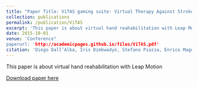 ```yaml
---
title: "Paper Title: ViTAS gaming suite: Virtual Therapy Against Stroke"
collection: publications
permalink: /publication/ViTAS
excerpt: 'This paper is about virtual hand reahabilitation with Leap Motion'
date: 2015-10-01
venue: 'Conference"
paperurl: 'http://academicpages.github.io/files/ViTAS.pdf'
citation: 'Diego Dall’Alba, Iris Dimbwadyo, Stefano Piazza, Enrico Magnabosco, Giovanni Menegozzo and Paolo Fiorini; <i>Conference Converging Clinical and Engineering Research on Neurorehabilitation II</i>.'
---
```

This paper is about virtual hand reahabilitation with Leap Motion

[Download paper here](http://academicpages.github.io/files/ViTAS.pdf)
